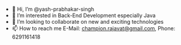 - 👋 Hi, I’m @yash-prabhakar-singh
- 👀 I’m interested in Back-End Development especially Java
- 💞️ I’m looking to collaborate on new and exciting technologies
- 📫 How to reach me E-Mail: champion.rajavat@gmail.com, Phone: 6291161418

<!---
yash-prabhakar-singh/yash-prabhakar-singh is a ✨ special ✨ repository because its `README.md` (this file) appears on your GitHub profile.
You can click the Preview link to take a look at your changes.
--->
